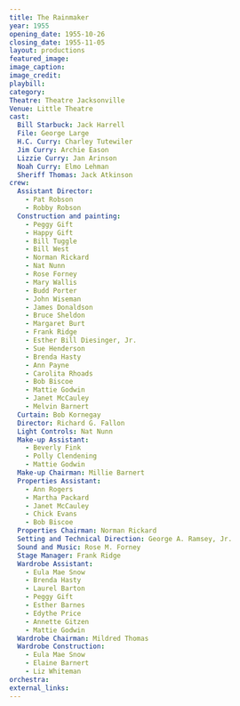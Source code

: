 ```yaml
---
title: The Rainmaker
year: 1955
opening_date: 1955-10-26
closing_date: 1955-11-05
layout: productions
featured_image: 
image_caption:
image_credit:
playbill: 
category: 
Theatre: Theatre Jacksonville
Venue: Little Theatre
cast:
  Bill Starbuck: Jack Harrell
  File: George Large
  H.C. Curry: Charley Tutewiler
  Jim Curry: Archie Eason
  Lizzie Curry: Jan Arinson
  Noah Curry: Elmo Lehman
  Sheriff Thomas: Jack Atkinson
crew:
  Assistant Director:
    - Pat Robson
    - Robby Robson
  Construction and painting:
    - Peggy Gift
    - Happy Gift
    - Bill Tuggle
    - Bill West
    - Norman Rickard
    - Nat Nunn
    - Rose Forney
    - Mary Wallis
    - Budd Porter
    - John Wiseman
    - James Donaldson
    - Bruce Sheldon
    - Margaret Burt
    - Frank Ridge
    - Esther Bill Diesinger, Jr.
    - Sue Henderson
    - Brenda Hasty
    - Ann Payne
    - Carolita Rhoads
    - Bob Biscoe
    - Mattie Godwin
    - Janet McCauley
    - Melvin Barnert
  Curtain: Bob Kornegay
  Director: Richard G. Fallon
  Light Controls: Nat Nunn
  Make-up Assistant:
    - Beverly Fink
    - Polly Clendening
    - Mattie Godwin
  Make-up Chairman: Millie Barnert
  Properties Assistant:
    - Ann Rogers
    - Martha Packard
    - Janet McCauley
    - Chick Evans
    - Bob Biscoe
  Properties Chairman: Norman Rickard
  Setting and Technical Direction: George A. Ramsey, Jr.
  Sound and Music: Rose M. Forney
  Stage Manager: Frank Ridge
  Wardrobe Assistant:
    - Eula Mae Snow
    - Brenda Hasty
    - Laurel Barton
    - Peggy Gift
    - Esther Barnes
    - Edythe Price
    - Annette Gitzen
    - Mattie Godwin
  Wardrobe Chairman: Mildred Thomas
  Wardrobe Construction:
    - Eula Mae Snow
    - Elaine Barnert
    - Liz Whiteman
orchestra:
external_links:
---
```


